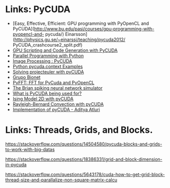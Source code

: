 
# Links: PyCUDA 

- [Easy, Effective, Efficient: GPU programming with PyOpenCL and 
PyCUDA](http://www.bu.edu/pasi/courses/gpu-programming-with-pyopencl-and- 
pycuda/)
Einarsson](http://physics.gu.se/~einarssj/teaching/pycuda2012/ 
PyCUDA_crashcourse2_split.pdf)
- [GPU Scripting and Code Generation with 
PyCUDA](http://arxiv.org/pdf/1304.5553.pdf)
- [Parallel Programming with 
Python](http://www.allitebooks.com/parallel-programming-with-python/)
- [Image Processing : 
PyCUDA](http://www.marcogiordanotd.com/blog/python/image-processing-pycuda)
- [Python pycuda.context 
Examples](http://www.programcreek.com/python/example/55602/pycuda.context)
- [Solving projecteuler with 
pyCUDA](http://bredsaal.dk/solving-projecteuler-with-pycuda)
- [Grupo Bionet](http://www.bionet.ee.columbia.edu/)
- [PyFFT: FFT for PyCuda and PyOpenCL](https://pythonhosted.org/pyfft/)
- [The Brian spiking neural network simulator](http://briansimulator.org/)
- [What is PyCUDA being used for?](http://wiki.tiker.net/PyCuda/ShowCase)
- [Ising Model 2D with pyCUDA](https://www.youtube.com/watch?v=F26NVyERTuQ)
- [Rayleigh-Bernard Convection with pyCUDA 
](https://www.youtube.com/watch?v=mOxJgXJ0D3g)
- [Implementation of pyCUDA - Aditya Atluri 
](https://www.youtube.com/watch?v=ETA27VoB6b8)

# Links: Threads, Grids, and Blocks. 

https://stackoverflow.com/questions/14504580/pycuda-blocks-and-grids-to-work-with-big-datas

https://stackoverflow.com/questions/18386331/grid-and-block-dimension-in-pycuda

https://stackoverflow.com/questions/5643178/cuda-how-to-get-grid-block-thread-size-and-parallalize-non-square-matrix-calcu


